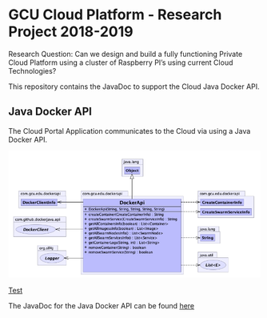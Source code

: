 
# GCU Cloud Platform - Research Project 2018-2019

Research Question: Can we design and build a fully functioning Private Cloud Platform using a cluster of Raspberry PI’s using current Cloud Technologies?

This repository contains the JavaDoc to support the Cloud Java Docker API.

Java Docker API
--------
The Cloud Portal Application communicates to the Cloud via using a Java Docker API.

<p align="center">
	<img src="../../docs/images/java-api-doc.png" alt="Java Docker API UML Class Diagram"/>
</p>

<a href="http://htmlpreview.github.com/?http://github.com/markreha/cloudrdp/blob/master/java-api/docs/javadoc/index.html" target='_parent'>Test</a>

The JavaDoc for the Java Docker API can be found [here](http://htmlpreview.github.com/?http://github.com/markreha/cloudrdp/blob/master/java-api/docs/javadoc/index.html)


